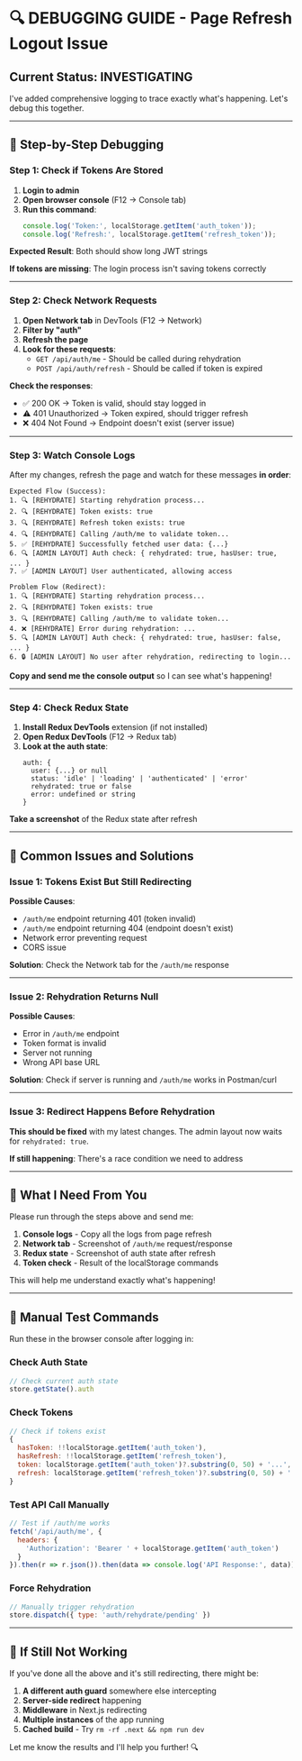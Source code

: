 # 🔍 DEBUGGING GUIDE - Page Refresh Logout Issue

## Current Status: INVESTIGATING

I've added comprehensive logging to trace exactly what's happening. Let's debug this together.

---

## 🧪 Step-by-Step Debugging

### Step 1: Check if Tokens Are Stored

1. **Login to admin**
2. **Open browser console** (F12 → Console tab)
3. **Run this command**:
   ```javascript
   console.log('Token:', localStorage.getItem('auth_token'));
   console.log('Refresh:', localStorage.getItem('refresh_token'));
   ```

**Expected Result**: Both should show long JWT strings

**If tokens are missing**: The login process isn't saving tokens correctly

---

### Step 2: Check Network Requests

1. **Open Network tab** in DevTools (F12 → Network)
2. **Filter by "auth"**
3. **Refresh the page**
4. **Look for these requests**:
   - `GET /api/auth/me` - Should be called during rehydration
   - `POST /api/auth/refresh` - Should be called if token is expired

**Check the responses**:
- ✅ 200 OK → Token is valid, should stay logged in
- ⚠️ 401 Unauthorized → Token expired, should trigger refresh
- ❌ 404 Not Found → Endpoint doesn't exist (server issue)

---

### Step 3: Watch Console Logs

After my changes, refresh the page and watch for these messages **in order**:

```
Expected Flow (Success):
1. 🔍 [REHYDRATE] Starting rehydration process...
2. 🔍 [REHYDRATE] Token exists: true
3. 🔍 [REHYDRATE] Refresh token exists: true
4. 🔍 [REHYDRATE] Calling /auth/me to validate token...
5. ✅ [REHYDRATE] Successfully fetched user data: {...}
6. 🔍 [ADMIN LAYOUT] Auth check: { rehydrated: true, hasUser: true, ... }
7. ✅ [ADMIN LAYOUT] User authenticated, allowing access
```

```
Problem Flow (Redirect):
1. 🔍 [REHYDRATE] Starting rehydration process...
2. 🔍 [REHYDRATE] Token exists: true
3. 🔍 [REHYDRATE] Calling /auth/me to validate token...
4. ❌ [REHYDRATE] Error during rehydration: ...
5. 🔍 [ADMIN LAYOUT] Auth check: { rehydrated: true, hasUser: false, ... }
6. 🔒 [ADMIN LAYOUT] No user after rehydration, redirecting to login...
```

**Copy and send me the console output** so I can see what's happening!

---

### Step 4: Check Redux State

1. **Install Redux DevTools** extension (if not installed)
2. **Open Redux DevTools** (F12 → Redux tab)
3. **Look at the auth state**:
   ```
   auth: {
     user: {...} or null
     status: 'idle' | 'loading' | 'authenticated' | 'error'
     rehydrated: true or false
     error: undefined or string
   }
   ```

**Take a screenshot** of the Redux state after refresh

---

## 🎯 Common Issues and Solutions

### Issue 1: Tokens Exist But Still Redirecting

**Possible Causes**:
- `/auth/me` endpoint returning 401 (token invalid)
- `/auth/me` endpoint returning 404 (endpoint doesn't exist)
- Network error preventing request
- CORS issue

**Solution**: Check the Network tab for the `/auth/me` response

---

### Issue 2: Rehydration Returns Null

**Possible Causes**:
- Error in `/auth/me` endpoint
- Token format is invalid
- Server not running
- Wrong API base URL

**Solution**: Check if server is running and `/auth/me` works in Postman/curl

---

### Issue 3: Redirect Happens Before Rehydration

**This should be fixed** with my latest changes. The admin layout now waits for `rehydrated: true`.

**If still happening**: There's a race condition we need to address

---

## 📝 What I Need From You

Please run through the steps above and send me:

1. **Console logs** - Copy all the logs from page refresh
2. **Network tab** - Screenshot of `/auth/me` request/response
3. **Redux state** - Screenshot of auth state after refresh
4. **Token check** - Result of the localStorage commands

This will help me understand exactly what's happening!

---

## 🔧 Manual Test Commands

Run these in the browser console after logging in:

### Check Auth State
```javascript
// Check current auth state
store.getState().auth
```

### Check Tokens
```javascript
// Check if tokens exist
{
  hasToken: !!localStorage.getItem('auth_token'),
  hasRefresh: !!localStorage.getItem('refresh_token'),
  token: localStorage.getItem('auth_token')?.substring(0, 50) + '...',
  refresh: localStorage.getItem('refresh_token')?.substring(0, 50) + '...'
}
```

### Test API Call Manually
```javascript
// Test if /auth/me works
fetch('/api/auth/me', {
  headers: {
    'Authorization': 'Bearer ' + localStorage.getItem('auth_token')
  }
}).then(r => r.json()).then(data => console.log('API Response:', data))
```

### Force Rehydration
```javascript
// Manually trigger rehydration
store.dispatch({ type: 'auth/rehydrate/pending' })
```

---

## 🚨 If Still Not Working

If you've done all the above and it's still redirecting, there might be:

1. **A different auth guard** somewhere else intercepting
2. **Server-side redirect** happening
3. **Middleware** in Next.js redirecting
4. **Multiple instances** of the app running
5. **Cached build** - Try `rm -rf .next && npm run dev`

Let me know the results and I'll help you further! 🔍
